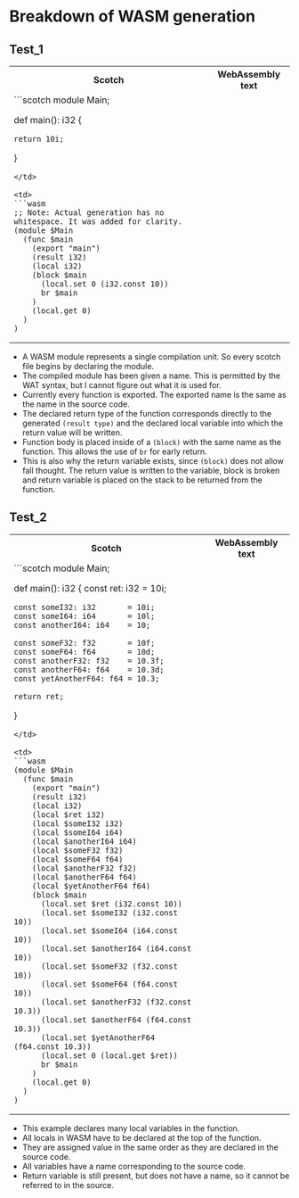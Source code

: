 # Breakdown of WASM generation

## Test\_1

<table>
<tr>
<th>Scotch</th>
<th>WebAssembly text</th>
</tr>
<tr>

<td>
```scotch
module Main;

def main(): i32 {


    return 10i;
}

```
</td>

<td>
```wasm
;; Note: Actual generation has no whitespace. It was added for clarity.
(module $Main
  (func $main
    (export "main")
    (result i32)
    (local i32)
    (block $main
      (local.set 0 (i32.const 10))
      br $main
    )
    (local.get 0)
  )
)
```
</td>

</tr>
</table>

* A WASM module represents a single compilation unit. So every scotch file
  begins by declaring the module.
* The compiled module has been given a name. This is permitted by the WAT
  syntax, but I cannot figure out what it is used for.
* Currently every function is exported. The exported name is the same as the
  name in the source code.
* The declared return type of the function corresponds directly to the generated
  `(result type)` and the declared local variable into which the return value
  will be written.
* Function body is placed inside of a `(block)` with the same name as the
  function. This allows the use of `br` for early return.
* This is also why the return variable exists, since `(block)` does not allow
  fall thought. The return value is written to the variable, block is broken and
  return variable is placed on the stack to be returned from the function.

## Test\_2

<table>
<tr>
<th>Scotch</th>
<th>WebAssembly text</th>
</tr>
<tr>

<td>
```scotch
module Main;

def main(): i32 {
    const ret: i32 = 10i;

    const someI32: i32       = 10i;
    const someI64: i64       = 10l;
    const anotherI64: i64    = 10;

    const someF32: f32       = 10f;
    const someF64: f64       = 10d;
    const anotherF32: f32    = 10.3f;
    const anotherF64: f64    = 10.3d;
    const yetAnotherF64: f64 = 10.3;

    return ret;
}
```
</td>

<td>
```wasm
(module $Main
  (func $main
    (export "main")
    (result i32)
    (local i32)
    (local $ret i32)
    (local $someI32 i32)
    (local $someI64 i64)
    (local $anotherI64 i64)
    (local $someF32 f32)
    (local $someF64 f64)
    (local $anotherF32 f32)
    (local $anotherF64 f64)
    (local $yetAnotherF64 f64)
    (block $main
      (local.set $ret (i32.const 10))
      (local.set $someI32 (i32.const 10))
      (local.set $someI64 (i64.const 10))
      (local.set $anotherI64 (i64.const 10))
      (local.set $someF32 (f32.const 10))
      (local.set $someF64 (f64.const 10))
      (local.set $anotherF32 (f32.const 10.3))
      (local.set $anotherF64 (f64.const 10.3))
      (local.set $yetAnotherF64 (f64.const 10.3))
      (local.set 0 (local.get $ret))
      br $main
    )
    (local.get 0)
  )
)
```
</td>

</tr>
</table>

* This example declares many local variables in the function.
* All locals in WASM have to be declared at the top of the function.
* They are assigned value in the same order as they are declared in the source
  code.
* All variables have a name corresponding to the source code.
* Return variable is still present, but does not have a name, so it cannot be
  referred to in the source.
